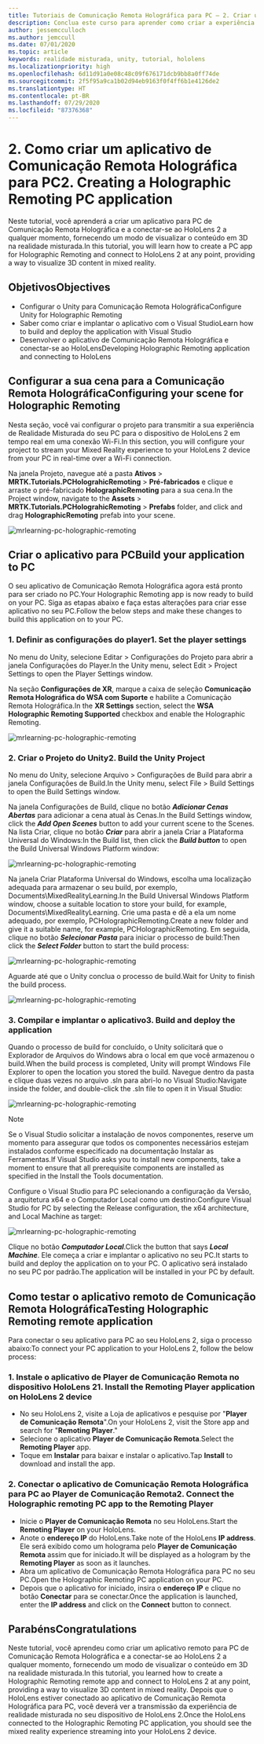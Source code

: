 ```yaml
---
title: Tutoriais de Comunicação Remota Holográfica para PC – 2. Criar um aplicativo de Comunicação Remota Holográfica para PC
description: Conclua este curso para aprender como criar a experiência de realidade misturada remota do seu PC para o HoloLens 2.
author: jessemcculloch
ms.author: jemccull
ms.date: 07/01/2020
ms.topic: article
keywords: realidade misturada, unity, tutorial, hololens
ms.localizationpriority: high
ms.openlocfilehash: 6d11d91a0e08c48c09f676171dcb9bb8a0ff74de
ms.sourcegitcommit: 2f5f95a9ca1b02d94eb9163f0f4ff6b1e4126de2
ms.translationtype: HT
ms.contentlocale: pt-BR
ms.lasthandoff: 07/29/2020
ms.locfileid: "87376368"
---
```

# <a name="2-creating-a-holographic-remoting-pc-application"></a><span data-ttu-id="2559e-105">2. Como criar um aplicativo de Comunicação Remota Holográfica para PC</span><span class="sxs-lookup"><span data-stu-id="2559e-105">2. Creating a Holographic Remoting PC application</span></span>

<span data-ttu-id="2559e-106">Neste tutorial, você aprenderá a criar um aplicativo para PC de Comunicação Remota Holográfica e a conectar-se ao HoloLens 2 a qualquer momento, fornecendo um modo de visualizar o conteúdo em 3D na realidade misturada.</span><span class="sxs-lookup"><span data-stu-id="2559e-106">In this tutorial, you will learn how to create a PC app for Holographic Remoting and connect to HoloLens 2 at any point, providing a way to visualize 3D content in mixed reality.</span></span>

## <a name="objectives"></a><span data-ttu-id="2559e-107">Objetivos</span><span class="sxs-lookup"><span data-stu-id="2559e-107">Objectives</span></span>

* <span data-ttu-id="2559e-108">Configurar o Unity para Comunicação Remota Holográfica</span><span class="sxs-lookup"><span data-stu-id="2559e-108">Configure Unity for Holographic Remoting</span></span>
* <span data-ttu-id="2559e-109">Saber como criar e implantar o aplicativo com o Visual Studio</span><span class="sxs-lookup"><span data-stu-id="2559e-109">Learn how to build and deploy the application with Visual Studio</span></span>
* <span data-ttu-id="2559e-110">Desenvolver o aplicativo de Comunicação Remota Holográfica e conectar-se ao HoloLens</span><span class="sxs-lookup"><span data-stu-id="2559e-110">Developing Holographic Remoting application and connecting to HoloLens</span></span>

## <a name="configuring-your-scene-for-holographic-remoting"></a><span data-ttu-id="2559e-111">Configurar a sua cena para a Comunicação Remota Holográfica</span><span class="sxs-lookup"><span data-stu-id="2559e-111">Configuring your scene for Holographic Remoting</span></span>

<span data-ttu-id="2559e-112">Nesta seção, você vai configurar o projeto para transmitir a sua experiência de Realidade Misturada do seu PC para o dispositivo de HoloLens 2 em tempo real em uma conexão Wi-Fi.</span><span class="sxs-lookup"><span data-stu-id="2559e-112">In this section, you will configure your project to stream your Mixed Reality experience to your HoloLens 2 device from your PC in real-time over a Wi-Fi connection.</span></span>

<span data-ttu-id="2559e-113">Na janela Projeto, navegue até a pasta **Ativos** > **MRTK.Tutorials.PCHolograhicRemoting** > **Pré-fabricados** e clique e arraste o pré-fabricado **HolographicRemoting** para a sua cena.</span><span class="sxs-lookup"><span data-stu-id="2559e-113">In the Project window, navigate to the **Assets** > **MRTK.Tutorials.PCHolograhicRemoting** > **Prefabs** folder, and click and drag **HolographicRemoting** prefab into your scene.</span></span>

![mrlearning-pc-holographic-remoting](images/mrlearning-pc-holographic-remoting/Tutorial2-Section1-Step1-1.png)

## <a name="build-your-application-to-pc"></a><span data-ttu-id="2559e-115">Criar o aplicativo para PC</span><span class="sxs-lookup"><span data-stu-id="2559e-115">Build your application to PC</span></span>

<span data-ttu-id="2559e-116">O seu aplicativo de Comunicação Remota Holográfica agora está pronto para ser criado no PC.</span><span class="sxs-lookup"><span data-stu-id="2559e-116">Your Holographic Remoting app is now ready to build on your PC.</span></span> <span data-ttu-id="2559e-117">Siga as etapas abaixo e faça estas alterações para criar esse aplicativo no seu PC.</span><span class="sxs-lookup"><span data-stu-id="2559e-117">Follow the below steps and make these changes to build this application on to your PC.</span></span>

### <a name="1-set-the-player-settings"></a><span data-ttu-id="2559e-118">1. Definir as configurações do player</span><span class="sxs-lookup"><span data-stu-id="2559e-118">1. Set the player settings</span></span>

<span data-ttu-id="2559e-119">No menu do Unity, selecione Editar > Configurações do Projeto para abrir a janela Configurações do Player.</span><span class="sxs-lookup"><span data-stu-id="2559e-119">In the Unity menu, select Edit > Project Settings to open the Player Settings window.</span></span>

<span data-ttu-id="2559e-120">Na seção **Configurações de XR**, marque a caixa de seleção **Comunicação Remota Holográfica do WSA com Suporte** e habilite a Comunicação Remota Holográfica.</span><span class="sxs-lookup"><span data-stu-id="2559e-120">In the **XR Settings** section, select the **WSA Holographic Remoting Supported** checkbox and enable the Holographic Remoting.</span></span>

![mrlearning-pc-holographic-remoting](images/mrlearning-pc-holographic-remoting/Tutorial2-Section2-Step1-1.png)

### <a name="2-build-the-unity-project"></a><span data-ttu-id="2559e-122">2. Criar o Projeto do Unity</span><span class="sxs-lookup"><span data-stu-id="2559e-122">2. Build the Unity Project</span></span>

<span data-ttu-id="2559e-123">No menu do Unity, selecione Arquivo > Configurações de Build para abrir a janela Configurações de Build.</span><span class="sxs-lookup"><span data-stu-id="2559e-123">In the Unity menu, select File > Build Settings to open the Build Settings window.</span></span>

<span data-ttu-id="2559e-124">Na janela Configurações de Build, clique no botão ***Adicionar Cenas Abertas*** para adicionar a cena atual às Cenas.</span><span class="sxs-lookup"><span data-stu-id="2559e-124">In the Build Settings window, click the ***Add Open Scenes*** button to add your current scene to the Scenes.</span></span> <span data-ttu-id="2559e-125">Na lista Criar, clique no botão ***Criar*** para abrir a janela Criar a Plataforma Universal do Windows:</span><span class="sxs-lookup"><span data-stu-id="2559e-125">In the Build list, then click the ***Build button*** to open the Build Universal Windows Platform window:</span></span>

![mrlearning-pc-holographic-remoting](images/mrlearning-pc-holographic-remoting/Tutorial2-Section2-Step2-1.png)

<span data-ttu-id="2559e-127">Na janela Criar Plataforma Universal do Windows, escolha uma localização adequada para armazenar o seu build, por exemplo, Documents\MixedRealityLearning.</span><span class="sxs-lookup"><span data-stu-id="2559e-127">In the Build Universal Windows Platform window, choose a suitable location to store your build, for example, Documents\MixedRealityLearning.</span></span> <span data-ttu-id="2559e-128">Crie uma pasta e dê a ela um nome adequado, por exemplo, PCHolographicRemoting.</span><span class="sxs-lookup"><span data-stu-id="2559e-128">Create a new folder and give it a suitable name, for example, PCHolographicRemoting.</span></span> <span data-ttu-id="2559e-129">Em seguida, clique no botão ***Selecionar Pasta*** para iniciar o processo de build:</span><span class="sxs-lookup"><span data-stu-id="2559e-129">Then click the ***Select Folder*** button to start the build process:</span></span>

![mrlearning-pc-holographic-remoting](images/mrlearning-pc-holographic-remoting/Tutorial2-Section2-Step2-2.png)

<span data-ttu-id="2559e-131">Aguarde até que o Unity conclua o processo de build.</span><span class="sxs-lookup"><span data-stu-id="2559e-131">Wait for Unity to finish the build process.</span></span>

![mrlearning-pc-holographic-remoting](images/mrlearning-pc-holographic-remoting/Tutorial2-Section2-Step2-3.png)

### <a name="3-build-and-deploy-the-application"></a><span data-ttu-id="2559e-133">3. Compilar e implantar o aplicativo</span><span class="sxs-lookup"><span data-stu-id="2559e-133">3. Build and deploy the application</span></span>

<span data-ttu-id="2559e-134">Quando o processo de build for concluído, o Unity solicitará que o Explorador de Arquivos do Windows abra o local em que você armazenou o build.</span><span class="sxs-lookup"><span data-stu-id="2559e-134">When the build process is completed, Unity will prompt Windows File Explorer to open the location you stored the build.</span></span> <span data-ttu-id="2559e-135">Navegue dentro da pasta e clique duas vezes no arquivo .sln para abri-lo no Visual Studio:</span><span class="sxs-lookup"><span data-stu-id="2559e-135">Navigate inside the folder, and double-click the .sln file to open it in Visual Studio:</span></span>

![mrlearning-pc-holographic-remoting](images/mrlearning-pc-holographic-remoting/Tutorial2-Section2-Step3-1.png)

> [!NOTE]
> <span data-ttu-id="2559e-137">Se o Visual Studio solicitar a instalação de novos componentes, reserve um momento para assegurar que todos os componentes necessários estejam instalados conforme especificado na documentação Instalar as Ferramentas.</span><span class="sxs-lookup"><span data-stu-id="2559e-137">If Visual Studio asks you to install new components, take a moment to ensure that all prerequisite components are installed as specified in the Install the Tools documentation.</span></span>

<span data-ttu-id="2559e-138">Configure o Visual Studio para PC selecionando a configuração da Versão, a arquitetura x64 e o Computador Local como um destino:</span><span class="sxs-lookup"><span data-stu-id="2559e-138">Configure Visual Studio for PC by selecting the Release configuration, the x64 architecture, and Local Machine as target:</span></span>

![mrlearning-pc-holographic-remoting](images/mrlearning-pc-holographic-remoting/Tutorial2-Section2-Step3-2.png)

<span data-ttu-id="2559e-140">Clique no botão ***Computador Local***.</span><span class="sxs-lookup"><span data-stu-id="2559e-140">Click the button that says ***Local Machine***.</span></span> <span data-ttu-id="2559e-141">Ele começa a criar e implantar o aplicativo no seu PC.</span><span class="sxs-lookup"><span data-stu-id="2559e-141">It starts to build and deploy the application on to your PC.</span></span> <span data-ttu-id="2559e-142">O aplicativo será instalado no seu PC por padrão.</span><span class="sxs-lookup"><span data-stu-id="2559e-142">The application will be installed in your PC by default.</span></span>

## <a name="testing-holographic-remoting-remote-application"></a><span data-ttu-id="2559e-143">Como testar o aplicativo remoto de Comunicação Remota Holográfica</span><span class="sxs-lookup"><span data-stu-id="2559e-143">Testing Holographic Remoting remote application</span></span>

<span data-ttu-id="2559e-144">Para conectar o seu aplicativo para PC ao seu HoloLens 2, siga o processo abaixo:</span><span class="sxs-lookup"><span data-stu-id="2559e-144">To connect your PC application to your HoloLens 2, follow the below process:</span></span>

### <a name="1-install-the-remoting-player-application-on-hololens-2-device"></a><span data-ttu-id="2559e-145">1. Instale o aplicativo de Player de Comunicação Remota no dispositivo HoloLens 2</span><span class="sxs-lookup"><span data-stu-id="2559e-145">1. Install the Remoting Player application on HoloLens 2 device</span></span>

* <span data-ttu-id="2559e-146">No seu HoloLens 2, visite a Loja de aplicativos e pesquise por "**Player de Comunicação Remota**".</span><span class="sxs-lookup"><span data-stu-id="2559e-146">On your HoloLens 2, visit the Store app and search for "**Remoting Player**."</span></span>
* <span data-ttu-id="2559e-147">Selecione o aplicativo **Player de Comunicação Remota**.</span><span class="sxs-lookup"><span data-stu-id="2559e-147">Select the **Remoting Player** app.</span></span>
* <span data-ttu-id="2559e-148">Toque em **Instalar** para baixar e instalar o aplicativo.</span><span class="sxs-lookup"><span data-stu-id="2559e-148">Tap **Install** to download and install the app.</span></span>

### <a name="2-connect-the-holographic-remoting-pc-app-to-the-remoting-player"></a><span data-ttu-id="2559e-149">2. Conectar o aplicativo de Comunicação Remota Holográfica para PC ao Player de Comunicação Remota</span><span class="sxs-lookup"><span data-stu-id="2559e-149">2. Connect the Holographic remoting PC app to the Remoting Player</span></span>

* <span data-ttu-id="2559e-150">Inicie o **Player de Comunicação Remota** no seu HoloLens.</span><span class="sxs-lookup"><span data-stu-id="2559e-150">Start the **Remoting Player** on your HoloLens.</span></span>
* <span data-ttu-id="2559e-151">Anote o **endereço IP** do HoloLens.</span><span class="sxs-lookup"><span data-stu-id="2559e-151">Take note of the HoloLens **IP address**.</span></span> <span data-ttu-id="2559e-152">Ele será exibido como um holograma pelo **Player de Comunicação Remota** assim que for iniciado.</span><span class="sxs-lookup"><span data-stu-id="2559e-152">It will be displayed as a hologram by the **Remoting Player** as soon as it launches.</span></span>
* <span data-ttu-id="2559e-153">Abra um aplicativo de Comunicação Remota Holográfica para PC no seu PC.</span><span class="sxs-lookup"><span data-stu-id="2559e-153">Open the Holographic Remoting PC application on your PC.</span></span>
* <span data-ttu-id="2559e-154">Depois que o aplicativo for iniciado, insira o **endereço IP** e clique no botão **Conectar** para se conectar.</span><span class="sxs-lookup"><span data-stu-id="2559e-154">Once the application is launched, enter the **IP address** and click on the **Connect**  button to connect.</span></span>

## <a name="congratulations"></a><span data-ttu-id="2559e-155">Parabéns</span><span class="sxs-lookup"><span data-stu-id="2559e-155">Congratulations</span></span>

<span data-ttu-id="2559e-156">Neste tutorial, você aprendeu como criar um aplicativo remoto para PC de Comunicação Remota Holográfica e a conectar-se ao HoloLens 2 a qualquer momento, fornecendo um modo de visualizar o conteúdo em 3D na realidade misturada.</span><span class="sxs-lookup"><span data-stu-id="2559e-156">In this tutorial, you learned how to create a Holographic Remoting remote app and connect to HoloLens 2 at any point, providing a way to visualize 3D content in mixed reality.</span></span> <span data-ttu-id="2559e-157">Depois que o HoloLens estiver conectado ao aplicativo de Comunicação Remota Holográfica para PC, você deverá ver a transmissão da experiência de realidade misturada no seu dispositivo de HoloLens 2.</span><span class="sxs-lookup"><span data-stu-id="2559e-157">Once the HoloLens connected to the Holographic Remoting PC application, you should see the mixed reality experience streaming into your HoloLens 2 device.</span></span>
